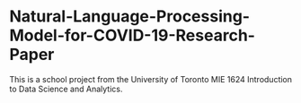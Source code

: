 # Natural-Language-Processing-Model-for-COVID-19-Research-Paper
This is a school project from the University of Toronto MIE 1624 Introduction to Data Science and Analytics. 
